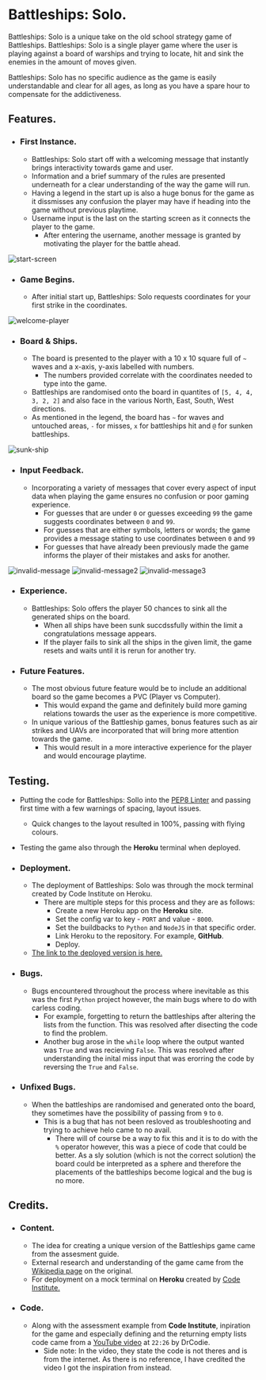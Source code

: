 # Battleships: Solo.

Battleships: Solo is a unique take on the old school strategy game of Battleships. Battleships: Solo is a single player game where the user is playing against a board of warships and trying to locate, hit and sink the enemies in the amount of moves given.

Battleships: Solo has no specific audience as the game is easily understandable and clear for all ages, as long as you have a spare hour to compensate for the addictiveness.

## Features.

 - ### First Instance.
   - Battleships: Solo start off with a welcoming message that instantly brings interactivity towards game and user.
   - Information and a brief summary of the rules are presented underneath for a clear understanding of the way the game will run.
   - Having a legend in the start up is also a huge bonus for the game as it dissmisses any confusion the player may have if heading into the game without previous playtime.
   - Username input is the last on the starting screen as it connects the player to the game.
     - After entering the username, another message is granted by motivating the player for the battle ahead.

![start-screen](https://github.com/kctffs/battleships/assets/155545578/d89e49ae-f1fe-47ba-abdd-41516b284bfd)

 - ### Game Begins.
   - After initial start up, Battleships: Solo requests coordinates for your first strike in the coordinates.

![welcome-player](https://github.com/kctffs/battleships/assets/155545578/a5478ce7-1478-42c8-8c38-3132885677ad)

 - ### Board & Ships.
   - The board is presented to the player with a 10 x 10 square full of `~` waves and a x-axis, y-axis labelled with numbers.
     - The numbers provided correlate with the coordinates needed to type into the game.
   - Battleships are randomised onto the board in quantites of `[5, 4, 4, 3, 2, 2]` and also face in the various North, East, South, West directions.
   - As mentioned in the legend, the board has `~` for waves and untouched areas, `-` for misses, `x` for battleships hit and `@` for sunken battleships.

![sunk-ship](https://github.com/kctffs/battleships/assets/155545578/093f857a-2a36-48b1-87e8-262d5b488653)

 - ### Input Feedback.
   - Incorporating a variety of messages that cover every aspect of input data when playing the game ensures no confusion or poor gaming experience.
     - For guesses that are under `0` or guesses exceeding `99` the game suggests coordinates between `0` and `99`.
     - For guesses that are either symbols, letters or words; the game provides a message stating to use coordinates between `0` and `99`
     - For guesses that have already been previously made the game informs the player of their mistakes and asks for another.

![invalid-message](https://github.com/kctffs/battleships/assets/155545578/18928a68-5f0d-405a-90d2-7841be41ac52)
![invalid-message2](https://github.com/kctffs/battleships/assets/155545578/19299412-ce9a-4487-a965-8ea9ac5be156)
![invalid-message3](https://github.com/kctffs/battleships/assets/155545578/fc699f06-dddf-4ccd-bf2a-1c1f5b7469a3)

 - ### Experience.
   - Battleships: Solo offers the player 50 chances to sink all the generated ships on the board.
     - When all ships have been sunk succdssfully within the limit a congratulations message appears.
     - If the player fails to sink all the ships in the given limit, the game resets and waits until it is rerun for another try.

 - ### Future Features.
   - The most obvious future feature would be to include an additional board so the game becomes a PVC (Player vs Computer).
     - This would expand the game and definitely build more gaming relations towards the user as the experience is more competitive.
   - In unique various of the Battleship games, bonus features such as air strikes and UAVs are incorporated that will bring more attention towards the game.
     - This would result in a more interactive experience for the player and would encourage playtime.

## Testing.

 - Putting the code for Battleships: Sollo into the [PEP8 Linter](https://www.pythonchecker.com/) and passing first time with a few warnings of spacing, layout issues.
   - Quick changes to the layout resulted in 100%, passing with flying colours.
 - Testing the game also through the **Heroku** terminal when deployed.

 - ### Deployment.
   - The deployment of Battleships: Solo was through the mock terminal created by Code Institute on Heroku.
     - There are multiple steps for this process and they are as follows:
       - Create a new Heroku app on the **Heroku** site.
       - Set the config var to key - `PORT` and value - `8000`.
       - Set the buildbacks to `Python` and `NodeJS` in that specific order.
       - Link Heroku to the repository. For example, **GitHub**.
       - Deploy.
   - [The link to the deployed version is here.](https://battleships-solo-19b656a2afe3.herokuapp.com/)

 - ### Bugs.
   - Bugs encountered throughout the process where inevitable as this was the first `Python` project however, the main bugs where to do with carless coding.
     - For example, forgetting to return the battleships after altering the lists from the function. This was resolved after disecting the code to find the problem.
     - Another bug arose in the `while` loop where the output wanted was `True` and was recieving `False`. This was resolved after understanding the inital miss input that was erorring the code by reversing the `True` and `False`.

 - ### Unfixed Bugs.
   - When the battleships are randomised and generated onto the board, they sometimes have the possibility of passing from `9` to `0`.
     - This is a bug that has not been resloved as troubleshooting and trying to achieve helo came to no avail.
       - There will of course be a way to fix this and it is to do with the `%` operator however, this was a piece of code that could be better. As a sly solution (which is not the correct solution) the board could be interpreted as a sphere and therefore the placements of the battleships become logical and the bug is no more.

## Credits.

 - ### Content.
   - The idea for creating a unique version of the Battleships game came from the assesment guide.
   - External research and understanding of the game came from the [Wikipedia page](https://en.wikipedia.org/wiki/Battleship_(game)) on the original.
   - For deployment on a mock terminal on **Heroku** created by [Code Institute.](https://codeinstitute.net/)

 - ### Code.
   - Along with the assessment example from **Code Institute**, inpiration for the game and especially defining and the returning empty lists code came from a [YouTube video](https://youtu.be/aMLSS-JVYZk?si=GbFvP93vXYA-87lE&t=1346) at `22:26` by DrCodie.
     - Side note: In the video, they state the code is not theres and is from the internet. As there is no reference, I have credited the video I got the inspiration from instead.
         
